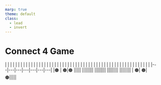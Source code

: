 ```yaml
---
marp: true
theme: default
class: 
  - lead
  - invert
---
```


# Connect 4 Game

<style scoped>
table {
  margin-left: auto;
  margin-right: auto;
  border-collapse: collapse;
}
td {
  width: 50px;
  height: 50px;
  border: 1px solid black;
  border-radius: 25px;
  background-color: white;
  text-align: center;
  vertical-align: middle;
  font-size: 30px;
}
</style>

<!-- Connect 4 Board Start -->
|   |   |   |   |   |   |   |
|   |   |   |   |   |   |   |
|   |   |   |   |   |   |   |
|   |   |   |   |   |   |   |
|   |   |   |   |   |   |   |
|   |   |   |   |   |   |   |
|   |   |   |   |   |   |   |
|---|---|---|---|---|---|---|
|🟠 | 🟠|🟠 |||||
||||||||
||||||||
||||||||
||||||||
| 🟠| 🟠| 🟠|||||
<!-- Connect 4 Board End -->
<!-- Connect 4 Board End -->
